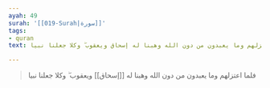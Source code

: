 ```yaml
---
ayah: 49
surah: '[[019-Surah|سورة]]'
tags:
- quran
text: فلما اعتزلهم وما يعبدون من دون الله وهبنا له إسحاق ويعقوب ۖ وكلا جعلنا نبيا

---
```

> فلما اعتزلهم وما يعبدون من دون الله وهبنا له [[إسحاق]] ويعقوب ۖ وكلا جعلنا نبيا
